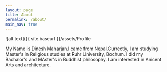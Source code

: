 ```yaml
---
layout: page
title: About
permalink: /about/
main_nav: true
---
```


![alt text]({{ site.baseurl }}/assets/Profile

My Name is Dinesh Maharjan.I came from Nepal.Currectly, I am studying Master's in Religious studies at Ruhr University, Bochum. I did my Bachalor's and MAster's in Buddhist philosophy. I am interested in Anicent Arts and architecture.

[jekyll]: https://github.com/Din977/world-heritage
